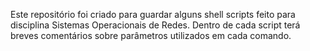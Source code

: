 Este repositório foi criado para guardar alguns shell scripts feito para disciplina Sistemas Operacionais de Redes.
Dentro de cada script terá breves comentários sobre parâmetros utilizados em cada comando.
